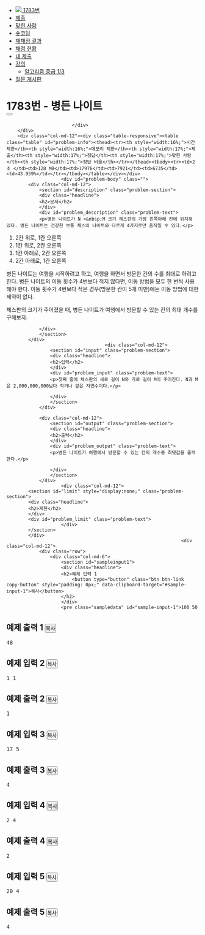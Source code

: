 <div class="row">
		<div class="col-md-12">
			<div id="result_log"></div>
		</div>
		<div class="col-md-12">
							<ul class="nav nav-pills no-print problem-menu"><li class="active">
		<a href="/problem/1783"><img src="https://d2gd6pc034wcta.cloudfront.net/tier/8.svg" class="solvedac-tier">&nbsp;1783번</a>
</li><li><a href="/submit/1783">제출</a></li><li><a href="/problem/status/1783">맞힌 사람</a></li><li><a href="/short/status/1783">숏코딩</a></li><li><a href="/problem/history/1783">재채점 결과</a></li><li><a href="/status?from_problem=1&amp;problem_id=1783">채점 현황</a></li><li><a href="/status?from_mine=1&amp;problem_id=1783&amp;user_id=joyeun00">내 제출</a></li><li class="dropdown"><a class="dropdown-toggle" id="drop5" role="button" data-toggle="dropdown" href="#">강의<b class="caret"></b></a><ul id="menu2" class="dropdown-menu" role="menu" aria-labelledby="drop5"><li><a tabindex="-1" href="https://code.plus/course/43">알고리즘 중급 1/3</a></li></ul></li><li><a href="/board/search/all/problem/1783">질문 게시판</a></li></ul>
					</div>
		<div class="col-md-12">
			<div class="page-header">
				<h1><span class="printable">
	1783번
 - </span><span id="problem_title">병든 나이트</span>
								<div class="btn-group pull-right problem-button">
																										<button class="btn btn-default" type="button" id="favorite_button" data-favorite="0"><span class="glyphicon glyphicon-star-empty" id="favorite_image"></span></button>
																																						</div>
				</h1>
									
							</div>
		</div>
		<div class="col-md-12"><div class="table-responsive"><table class="table" id="problem-info"><thead><tr><th style="width:16%;">시간 제한</th><th style="width:16%;">메모리 제한</th><th style="width:17%;">제출</th><th style="width:17%;">정답</th><th style="width:17%;">맞힌 사람</th><th style="width:17%;">정답 비율</th></tr></thead><tbody><tr><td>2 초 </td><td>128 MB</td><td>17976</td><td>7921</td><td>6735</td><td>43.959%</td></tr></tbody></table></div></div>
						<div id="problem-body" class="">
			<div class="col-md-12">
				<section id="description" class="problem-section">
				<div class="headline">
				<h2>문제</h2>
				</div>
				<div id="problem_description" class="problem-text">
				<p>병든 나이트가 N ×&nbsp;M 크기 체스판의 가장 왼쪽아래 칸에 위치해 있다. 병든 나이트는 건강한 보통 체스의 나이트와 다르게 4가지로만 움직일 수 있다.</p>

<ol>
	<li>2칸 위로, 1칸 오른쪽</li>
	<li>1칸 위로, 2칸 오른쪽</li>
	<li>1칸 아래로, 2칸 오른쪽</li>
	<li>2칸 아래로, 1칸 오른쪽</li>
</ol>

<p>병든 나이트는 여행을 시작하려고 하고, 여행을 하면서 방문한 칸의 수를 최대로 하려고 한다.&nbsp;병든 나이트의 이동 횟수가 4번보다 적지 않다면,&nbsp;이동 방법을 모두 한 번씩 사용해야&nbsp;한다. 이동 횟수가 4번보다 적은 경우(방문한 칸이 5개 미만)에는 이동 방법에 대한 제약이 없다.</p>

<p>체스판의 크기가 주어졌을 때, 병든 나이트가 여행에서 방문할 수 있는 칸의 최대 개수를 구해보자.</p>

				</div>
				</section>
			</div>
										<div class="col-md-12">
					<section id="input" class="problem-section">
					<div class="headline">
					<h2>입력</h2>
					</div>
					<div id="problem_input" class="problem-text">
					<p>첫째 줄에 체스판의 세로 길이 N와 가로 길이 M이 주어진다. N과 M은 2,000,000,000보다 작거나 같은 자연수이다.</p>

					</div>
					</section>
				</div>
	
				<div class="col-md-12">
					<section id="output" class="problem-section">
					<div class="headline">
					<h2>출력</h2>
					</div>
					<div id="problem_output" class="problem-text">
					<p>병든 나이트가 여행에서 방문할 수 있는 칸의 개수중 최댓값을 출력한다.</p>

					</div>
					</section>
				</div>
						<div class="col-md-12">
			<section id="limit" style="display:none;" class="problem-section">
			<div class="headline">
			<h2>제한</h2>
			</div>
			<div id="problem_limit" class="problem-text">
						</div>
			</section>
			</div>
																	<div class="col-md-12">
				<div class="row">
					<div class="col-md-6">
						<section id="sampleinput1">
						<div class="headline">
						<h2>예제 입력 1
							<button type="button" class="btn btn-link copy-button" style="padding: 0px;" data-clipboard-target="#sample-input-1">복사</button>
						</h2>
						</div>
						<pre class="sampledata" id="sample-input-1">100 50
</pre>
						</section>
					</div>
					<div class="col-md-6">
						<section id="sampleoutput1">
						<div class="headline">
						<h2>예제 출력 1
							<button type="button" class="btn btn-link copy-button" style="padding: 0px;" data-clipboard-target="#sample-output-1">복사</button>
						</h2>
						</div>
						<pre class="sampledata" id="sample-output-1">48
</pre>
						</section>
					</div>
									</div>
				</div>
								<div class="col-md-12">
				<div class="row">
					<div class="col-md-6">
						<section id="sampleinput2">
						<div class="headline">
						<h2>예제 입력 2
							<button type="button" class="btn btn-link copy-button" style="padding: 0px;" data-clipboard-target="#sample-input-2">복사</button>
						</h2>
						</div>
						<pre class="sampledata" id="sample-input-2">1 1
</pre>
						</section>
					</div>
					<div class="col-md-6">
						<section id="sampleoutput2">
						<div class="headline">
						<h2>예제 출력 2
							<button type="button" class="btn btn-link copy-button" style="padding: 0px;" data-clipboard-target="#sample-output-2">복사</button>
						</h2>
						</div>
						<pre class="sampledata" id="sample-output-2">1
</pre>
						</section>
					</div>
									</div>
				</div>
								<div class="col-md-12">
				<div class="row">
					<div class="col-md-6">
						<section id="sampleinput3">
						<div class="headline">
						<h2>예제 입력 3
							<button type="button" class="btn btn-link copy-button" style="padding: 0px;" data-clipboard-target="#sample-input-3">복사</button>
						</h2>
						</div>
						<pre class="sampledata" id="sample-input-3">17 5
</pre>
						</section>
					</div>
					<div class="col-md-6">
						<section id="sampleoutput3">
						<div class="headline">
						<h2>예제 출력 3
							<button type="button" class="btn btn-link copy-button" style="padding: 0px;" data-clipboard-target="#sample-output-3">복사</button>
						</h2>
						</div>
						<pre class="sampledata" id="sample-output-3">4
</pre>
						</section>
					</div>
									</div>
				</div>
								<div class="col-md-12">
				<div class="row">
					<div class="col-md-6">
						<section id="sampleinput4">
						<div class="headline">
						<h2>예제 입력 4
							<button type="button" class="btn btn-link copy-button" style="padding: 0px;" data-clipboard-target="#sample-input-4">복사</button>
						</h2>
						</div>
						<pre class="sampledata" id="sample-input-4">2 4
</pre>
						</section>
					</div>
					<div class="col-md-6">
						<section id="sampleoutput4">
						<div class="headline">
						<h2>예제 출력 4
							<button type="button" class="btn btn-link copy-button" style="padding: 0px;" data-clipboard-target="#sample-output-4">복사</button>
						</h2>
						</div>
						<pre class="sampledata" id="sample-output-4">2
</pre>
						</section>
					</div>
									</div>
				</div>
								<div class="col-md-12">
				<div class="row">
					<div class="col-md-6">
						<section id="sampleinput5">
						<div class="headline">
						<h2>예제 입력 5
							<button type="button" class="btn btn-link copy-button" style="padding: 0px;" data-clipboard-target="#sample-input-5">복사</button>
						</h2>
						</div>
						<pre class="sampledata" id="sample-input-5">20 4
</pre>
						</section>
					</div>
					<div class="col-md-6">
						<section id="sampleoutput5">
						<div class="headline">
						<h2>예제 출력 5
							<button type="button" class="btn btn-link copy-button" style="padding: 0px;" data-clipboard-target="#sample-output-5">복사</button>
						</h2>
						</div>
						<pre class="sampledata" id="sample-output-5">4
</pre>
						</section>
					</div>
									</div>
				</div>
										<div class="col-md-12">
				<section id="hint" style="display: none;" class="problem-section">
				<div class="headline">
				<h2>힌트</h2>
				</div>
				<div id="problem_hint" class="problem-text">
				
				</div>
				</section>
			</div>
								</div>
									<div class="col-md-12"><section id="source"><div class="headline"><h2>출처</h2></div><ul><li>문제를 번역한 사람:&nbsp;<a href="/user/baekjoon">baekjoon</a></li><li>문제의 오타를 찾은 사람:&nbsp;<a href="/user/gudori888">gudori888</a>, <a href="/user/han1g">han1g</a>, <a href="/user/jh05013">jh05013</a>, <a href="/user/luluctrl4">luluctrl4</a>, <a href="/user/shnoh">shnoh</a></li></ul></section></div>
													<div class="col-md-12">
					<section id="problem_tags">
					<div class="headline">
					<h2>알고리즘 분류</h2>
					</div>
																															<div class="problem-text"><p><a href="#" class="show-spoiler">보기</a></p></div>
					<div class="spoiler" style="display:none;">
  					<ul class="spoiler-list">
  						  							<li>
  							<a href="/problem/tag/102" class="spoiler-link">구현</a>
  							</li>
  						  							<li>
  							<a href="/problem/tag/33" class="spoiler-link">그리디 알고리즘</a>
  							</li>
  						  							<li>
  							<a href="/problem/tag/137" class="spoiler-link">많은 조건 분기</a>
  							</li>
  						  					</ul>
					</div>
										</section>
				</div>
																						<div class="col-md-12">
					<section id="problem_memo">
					<div class="headline">
					<h2>메모</h2>
					</div>
						<div id="problem-memo-view" class="problem-text">
			</div>
	<div id="problem-memo-edit" style="display: none;"><textarea name="memo-content" id="memo-content" class="form-control" style="display:none;"></textarea><div class="editor-toolbar"><a title="Bold (Ctrl-B)" tabindex="-1" class="fa fa-bold"></a><a title="Italic (Ctrl-I)" tabindex="-1" class="fa fa-italic"></a><a title="Heading (Ctrl-H)" tabindex="-1" class="fa fa-header"></a><a title="Big Heading" tabindex="-1" class="fa fa-header fa-header-x fa-header-1"></a><a title="Medium Heading" tabindex="-1" class="fa fa-header fa-header-x fa-header-2"></a><a title="Small Heading" tabindex="-1" class="fa fa-header fa-header-x fa-header-3"></a><i class="separator">|</i><a title="Code (Ctrl-Alt-C)" tabindex="-1" class="fa fa-code"></a><a title="Quote (Ctrl-')" tabindex="-1" class="fa fa-quote-left"></a><a title="Generic List (Ctrl-L)" tabindex="-1" class="fa fa-list-ul"></a><a title="Numbered List (Ctrl-Alt-L)" tabindex="-1" class="fa fa-list-ol"></a><a title="Insert Horizontal Line" tabindex="-1" class="fa fa-minus"></a><i class="separator">|</i><a title="Create Link (Ctrl-K)" tabindex="-1" class="fa fa-link"></a><a title="Insert Image (Ctrl-Alt-I)" tabindex="-1" class="fa fa-picture-o"></a><i class="separator">|</i><a title="Toggle Preview (Ctrl-P)" tabindex="-1" class="fa fa-eye no-disable"></a><a title="Toggle Side by Side (F9)" tabindex="-1" class="fa fa-columns no-disable no-mobile"></a><a title="Toggle Fullscreen (F11)" tabindex="-1" class="fa fa-arrows-alt no-disable no-mobile"></a></div><div class="CodeMirror cm-s-paper CodeMirror-wrap"><div style="overflow: hidden; position: relative; width: 3px; height: 0px;"><textarea autocorrect="off" autocapitalize="off" spellcheck="false" tabindex="0" style="position: absolute; padding: 0px; width: 1000px; height: 1em; outline: none;"></textarea></div><div class="CodeMirror-vscrollbar" cm-not-content="true"><div style="min-width: 1px;"></div></div><div class="CodeMirror-hscrollbar" cm-not-content="true"><div style="height: 100%; min-height: 1px;"></div></div><div class="CodeMirror-scrollbar-filler" cm-not-content="true"></div><div class="CodeMirror-gutter-filler" cm-not-content="true"></div><div class="CodeMirror-scroll" tabindex="-1"><div class="CodeMirror-sizer" style="margin-left: 0px;"><div style="position: relative;"><div class="CodeMirror-lines"><div style="position: relative; outline: none;"><div class="CodeMirror-measure"><pre><span>xxxxxxxxxx</span></pre></div><div class="CodeMirror-measure"></div><div style="position: relative; z-index: 1;"></div><div class="CodeMirror-cursors"></div><div class="CodeMirror-code"></div></div></div></div></div><div style="position: absolute; height: 30px; width: 1px;"></div><div class="CodeMirror-gutters" style="display: none;"></div></div></div><div class="editor-preview-side"></div><div class="editor-statusbar"><span class="autosave"></span><span class="lines">1</span><span class="words">0</span><span class="cursor">0:0</span></div></div><p class="lead text-center no-print" id="problem-memo-button"><a href="#" class="problem-memo-write">메모 작성하기</a></p><p class="lead text-center no-print" id="problem-memo-save-div" style="display: none;"><button type="button" class="btn btn-primary btn-lg" id="problem-memo-save" data-loading-text="작성 중...">저장</button>&nbsp;<button type="button" class="btn btn-lg" id="problem-memo-cancel">취소</button></p>

					</section>
				</div>
						</div>
